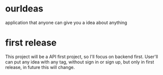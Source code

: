 # ourIdeas
application that anyone can give you a idea about anything

# first release
This project will be a API first project, so I'll focus on backend first. User'll can put any idea with any tag, without sign in or sign up, but only in first release, in future this will change.